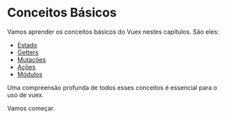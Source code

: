 # Conceitos Básicos

Vamos aprender os conceitos básicos do Vuex nestes capítulos. São eles:

- [Estado](state.md)
- [Getters](getters.md)
- [Mutações](mutations.md)
- [Ações](actions.md)
- [Módulos](modules.md)

Uma compreensão profunda de todos esses conceitos é essencial para o uso de vuex.

Vamos começar.
